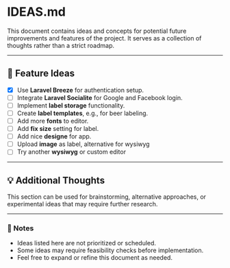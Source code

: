 # IDEAS.md

This document contains ideas and concepts for potential future improvements and features of the project. It serves as a collection of thoughts rather than a strict roadmap.

---

## 🚀 Feature Ideas
- [x] Use **Laravel Breeze** for authentication setup.
- [ ] Integrate **Laravel Socialite** for Google and Facebook login.
- [ ] Implement **label storage** functionality.
- [ ] Create **label templates**, e.g., for beer labeling.
- [ ] Add more **fonts** to editor.
- [ ] Add **fix size** setting for label.
- [ ] Add nice **designe** for app.
- [ ] Upload **image** as label, alternative for wysiwyg
- [ ] Try another **wysiwyg** or custom editor

---

## 💡 Additional Thoughts
This section can be used for brainstorming, alternative approaches, or experimental ideas that may require further research.

---

### 📌 Notes
- Ideas listed here are not prioritized or scheduled.
- Some ideas may require feasibility checks before implementation.
- Feel free to expand or refine this document as needed.
